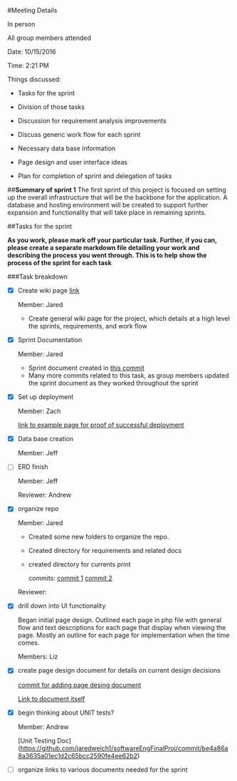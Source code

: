 #Meeting Details 

In person

All group members attended

Date: 10/15/2016 

Time: 2:21 PM 

Things discussed:

- Tasks for the sprint

- Division of those tasks

- Discussion for requirement analysis improvements

- Discuss generic work flow for each sprint

- Necessary data base information 
 
- Page design and user interface ideas

- Plan for completion of sprint and delegation of tasks 

##**Summary of sprint 1**
The first sprint of this project is focused on setting up the overall infrastructure that will be the backbone for the application. A database and hosting environment will be created to support further expansion and functionality that will take place in remaining sprints. 

##Tasks for the sprint

**As you work, please mark off your particular task. Further, if you can, please create a separate markdown file detailing your work and describing the process you went through. This is to help show the process of the sprint for each task**

###Task breakdown 
- [x] Create wiki page [link](https://github.com/jaredwelch1/softwareEngFinalProj/wiki)

	Member: Jared
	- Create general wiki page for the project, which details at a high level the sprints, requirements, and work flow

- [x] Sprint Documentation
	
	Member: Jared 
	* Sprint document created in [this commit](https://github.com/jaredwelch1/softwareEngFinalProj/commit/1ec7601b0af2bfce0c5fa9eeb28b2ea0c4a13b00)
	* Many more commits related to this task, as group members updated the sprint document as they worked throughout the sprint

- [x] Set up deployment 
	
	Member: Zach 

	[link to example page for proof of successful deployment](https://mizzou.tech/)
	

- [x] Data base creation 
	
	Member: Jeff
	
- [ ] ERD finish 
	
	Member: Jeff

	Reviewer: Andrew


- [x] organize repo 
	
	Member: Jared

	* Created some new folders to organize the repo.

	* Created directory for requirements and related docs

	* created directory for currents print

		commits: 
		[commit 1](https://github.com/jaredwelch1/softwareEngFinalProj/commit/6c2af192e3f4e0386efb33a45ca033d17e00037d)
		[commit 2](https://github.com/jaredwelch1/softwareEngFinalProj/commit/b15b10bf5b5f3c3549c0a10f63b65682405000a1)
	
	Reviewer:

- [x] drill down into UI functionality

	 Began initial page design. Outlined each page in php file with general flow and text descriptions for each page that display when viewing the page. Mostly an outline for each page for implementation when the time comes. 
	
	Members: Liz
- [x] create page design document for details on current design decisions
	
	[commit for adding page desing document](https://github.com/jaredwelch1/softwareEngFinalProj/commit/2c363f389fe5b16f60b6cd51336364c48810e4f1)

	[Link to document itself](https://github.com/jaredwelch1/softwareEngFinalProj/blob/master/webPages/pageDesignDoc.md)


	 
	

- [x] begin thinking about UNIT tests?
	
	Member: Andrew
	
	[Unit Testing Doc] (https://github.com/jaredwelch1/softwareEngFinalProj/commit/be4a86a8a3635a01ec1d2c65bcc2590fe4ee62b2)

- [ ] organize links to various documents needed for the sprint
